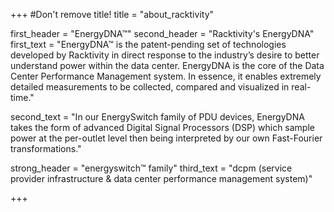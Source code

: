 +++
#Don't remove title!
title = "about_racktivity"

first_header = "EnergyDNA™"
second_header = "Racktivity's EnergyDNA"
first_text = "EnergyDNA™ is the patent-pending set of technologies developed by Racktivity in direct response to the industry’s desire to better understand power within the data center. EnergyDNA is the core of the Data Center Performance Management system. In essence, it enables extremely detailed measurements to be collected, compared and visualized in real-time."

second_text = "In our EnergySwitch family of PDU devices, EnergyDNA takes the form of advanced Digital Signal Processors (DSP) which sample power at the per-outlet level then being interpreted by our own Fast-Fourier transformations." 

strong_header = "energyswitch™ family"
third_text = "dcpm (service provider infrastructure & data center performance management system)" 

+++
